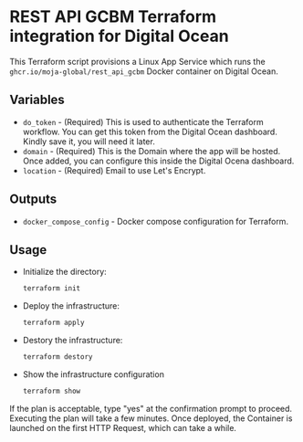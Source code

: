 # REST API GCBM Terraform integration for Digital Ocean

This Terraform script provisions a Linux App Service which runs the `ghcr.io/moja-global/rest_api_gcbm` Docker container on Digital Ocean.

## Variables

- `do_token` - (Required) This is used to authenticate the Terraform workflow. You can get this token from the Digital Ocean dashboard. Kindly save it, you will need it later. 
- `domain` - (Required) This is the Domain where the app will be hosted. Once added, you can configure this inside the Digital Ocena dashboard.
- `location` - (Required) Email to use Let's Encrypt.

## Outputs

- `docker_compose_config` - Docker compose configuration for Terraform.

## Usage

- Initialize the directory:
  ```sh
  terraform init
  ```

- Deploy the infrastructure:
  ```sh
  terraform apply
  ```
- Destory the infrastructure:
  ```sh
  terraform destory
  ```
  
- Show the infrastructure configuration
  ```sh
  terraform show
  ```

If the plan is acceptable, type "yes" at the confirmation prompt to proceed. Executing the plan will take a few minutes. Once deployed, the Container is launched on the first HTTP Request, which can take a while.
